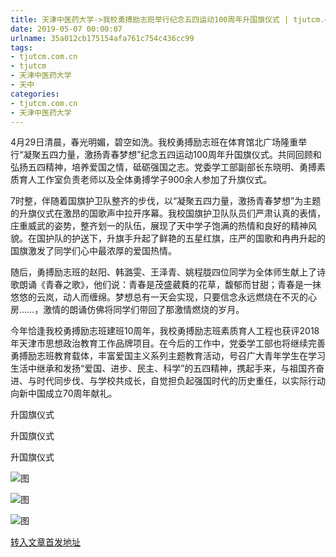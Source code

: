 ```yaml
---
title: 天津中医药大学->我校勇搏励志班举行纪念五四运动100周年升国旗仪式 | tjutcm.com.cn
date: 2019-05-07 00:00:07
urlname: 35a012cb175154afa761c754c436cc99
tags: 
- tjutcm.com.cn
- tjutcm
- 天津中医药大学
- 天中
categories:
- tjutcm.com.cn
- 天津中医药大学
---
```


4月29日清晨，春光明媚，碧空如洗。我校勇搏励志班在体育馆北广场隆重举行“凝聚五四力量，激扬青春梦想”纪念五四运动100周年升国旗仪式。共同回顾和弘扬五四精神，培养爱国之情，砥砺强国之志。党委学工部副部长东晓明、勇搏素质育人工作室负责老师以及全体勇搏学子900余人参加了升旗仪式。

7时整，伴随着国旗护卫队整齐的步伐，以“凝聚五四力量，激扬青春梦想”为主题的升旗仪式在激昂的国歌声中拉开序幕。我校国旗护卫队队员们严肃认真的表情，庄重威武的姿势，整齐划一的队伍，展现了天中学子饱满的热情和良好的精神风貌。在国护队的护送下，升旗手升起了鲜艳的五星红旗，庄严的国歌和冉冉升起的国旗激发了同学们心中最浓厚的爱国热情。

随后，勇搏励志班的赵阳、韩潞雯、王泽青、姚程胧四位同学为全体师生献上了诗歌朗诵《青春之歌》，他们说：青春是茂盛葳蕤的花草，馥郁而甘甜；青春是一抹悠悠的云岚，动人而缠绵。梦想总有一天会实现，只要信念永远燃烧在不灭的心房……，激情的朗诵仿佛将同学们带回了那激情燃烧的岁月。

今年恰逢我校勇搏励志班建班10周年，我校勇搏励志班素质育人工程也获评2018年天津市思想政治教育工作品牌项目。在今后的工作中，党委学工部也将继续完善勇搏励志班教育载体，丰富爱国主义系列主题教育活动，号召广大青年学生在学习生活中继承和发扬“爱国、进步、民主、科学”的五四精神，携起手来，与祖国齐奋进、与时代同步伐、与学校共成长，自觉担负起强国时代的历史重任，以实际行动向新中国成立70周年献礼。

升国旗仪式

升国旗仪式

升国旗仪式

![图](http://news13.tjutcm.edu.cn/__local/7/7C/58/00DADDE0AF131235C699EE5F555_2321AA99_185C7.jpg)

![图](http://news13.tjutcm.edu.cn/__local/5/2D/B5/996143D574A9BF3B69655FC206A_E725B19F_23BFF.jpg)

![图](http://news13.tjutcm.edu.cn/__local/3/92/2F/056796CB6CCBA17AE6B77376A44_FCE238FC_1BC13.jpg)

[转入文章首发地址](http://news13.tjutcm.edu.cn/info/1526/13080.htm)